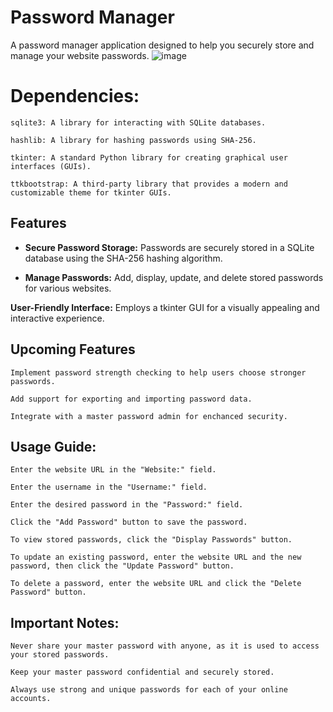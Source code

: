 # Password Manager

A password manager application designed to help you securely store and manage your website passwords.
![image](https://github.com/gappeah/Password-Manager/assets/114095068/06fbf159-b0c4-4fc1-bb87-da99bd46cc09)


# Dependencies:

    sqlite3: A library for interacting with SQLite databases.

    hashlib: A library for hashing passwords using SHA-256.

    tkinter: A standard Python library for creating graphical user interfaces (GUIs).

    ttkbootstrap: A third-party library that provides a modern and customizable theme for tkinter GUIs.


## Features

* **Secure Password Storage:** Passwords are securely stored in a SQLite database using the SHA-256 hashing algorithm.

* **Manage Passwords:** Add, display, update, and delete stored passwords for various websites.

**User-Friendly Interface:** Employs a tkinter GUI for a visually appealing and interactive experience.

## Upcoming Features

    Implement password strength checking to help users choose stronger passwords.

    Add support for exporting and importing password data.

    Integrate with a master password admin for enchanced security.

## Usage Guide:

    Enter the website URL in the "Website:" field.

    Enter the username in the "Username:" field.

    Enter the desired password in the "Password:" field.

    Click the "Add Password" button to save the password.

    To view stored passwords, click the "Display Passwords" button.

    To update an existing password, enter the website URL and the new password, then click the "Update Password" button.

    To delete a password, enter the website URL and click the "Delete Password" button.

## Important Notes:

    Never share your master password with anyone, as it is used to access your stored passwords.

    Keep your master password confidential and securely stored.

    Always use strong and unique passwords for each of your online accounts.





